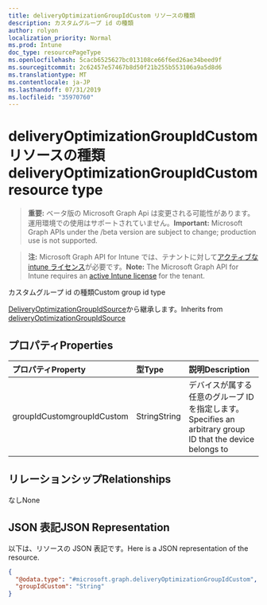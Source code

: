 ```yaml
---
title: deliveryOptimizationGroupIdCustom リソースの種類
description: カスタムグループ id の種類
author: rolyon
localization_priority: Normal
ms.prod: Intune
doc_type: resourcePageType
ms.openlocfilehash: 5cacb6525627bc013108ce66f6ed26ae34beed9f
ms.sourcegitcommit: 2c62457e57467b8d50f21b255b553106a9a5d8d6
ms.translationtype: MT
ms.contentlocale: ja-JP
ms.lasthandoff: 07/31/2019
ms.locfileid: "35970760"
---
```

# <a name="deliveryoptimizationgroupidcustom-resource-type"></a><span data-ttu-id="a22e0-103">deliveryOptimizationGroupIdCustom リソースの種類</span><span class="sxs-lookup"><span data-stu-id="a22e0-103">deliveryOptimizationGroupIdCustom resource type</span></span>

> <span data-ttu-id="a22e0-104">**重要:** ベータ版の Microsoft Graph Api は変更される可能性があります。運用環境での使用はサポートされていません。</span><span class="sxs-lookup"><span data-stu-id="a22e0-104">**Important:** Microsoft Graph APIs under the /beta version are subject to change; production use is not supported.</span></span>

> <span data-ttu-id="a22e0-105">**注:** Microsoft Graph API for Intune では、テナントに対して[アクティブな intune ライセンス](https://go.microsoft.com/fwlink/?linkid=839381)が必要です。</span><span class="sxs-lookup"><span data-stu-id="a22e0-105">**Note:** The Microsoft Graph API for Intune requires an [active Intune license](https://go.microsoft.com/fwlink/?linkid=839381) for the tenant.</span></span>

<span data-ttu-id="a22e0-106">カスタムグループ id の種類</span><span class="sxs-lookup"><span data-stu-id="a22e0-106">Custom group id type</span></span>


<span data-ttu-id="a22e0-107">[DeliveryOptimizationGroupIdSource](../resources/intune-deviceconfig-deliveryoptimizationgroupidsource.md)から継承します。</span><span class="sxs-lookup"><span data-stu-id="a22e0-107">Inherits from [deliveryOptimizationGroupIdSource](../resources/intune-deviceconfig-deliveryoptimizationgroupidsource.md)</span></span>

## <a name="properties"></a><span data-ttu-id="a22e0-108">プロパティ</span><span class="sxs-lookup"><span data-stu-id="a22e0-108">Properties</span></span>
|<span data-ttu-id="a22e0-109">プロパティ</span><span class="sxs-lookup"><span data-stu-id="a22e0-109">Property</span></span>|<span data-ttu-id="a22e0-110">型</span><span class="sxs-lookup"><span data-stu-id="a22e0-110">Type</span></span>|<span data-ttu-id="a22e0-111">説明</span><span class="sxs-lookup"><span data-stu-id="a22e0-111">Description</span></span>|
|:---|:---|:---|
|<span data-ttu-id="a22e0-112">groupIdCustom</span><span class="sxs-lookup"><span data-stu-id="a22e0-112">groupIdCustom</span></span>|<span data-ttu-id="a22e0-113">String</span><span class="sxs-lookup"><span data-stu-id="a22e0-113">String</span></span>|<span data-ttu-id="a22e0-114">デバイスが属する任意のグループ ID を指定します。</span><span class="sxs-lookup"><span data-stu-id="a22e0-114">Specifies an arbitrary group ID that the device belongs to</span></span>|

## <a name="relationships"></a><span data-ttu-id="a22e0-115">リレーションシップ</span><span class="sxs-lookup"><span data-stu-id="a22e0-115">Relationships</span></span>
<span data-ttu-id="a22e0-116">なし</span><span class="sxs-lookup"><span data-stu-id="a22e0-116">None</span></span>

## <a name="json-representation"></a><span data-ttu-id="a22e0-117">JSON 表記</span><span class="sxs-lookup"><span data-stu-id="a22e0-117">JSON Representation</span></span>
<span data-ttu-id="a22e0-118">以下は、リソースの JSON 表記です。</span><span class="sxs-lookup"><span data-stu-id="a22e0-118">Here is a JSON representation of the resource.</span></span>
<!-- {
  "blockType": "resource",
  "@odata.type": "microsoft.graph.deliveryOptimizationGroupIdCustom"
}
-->
``` json
{
  "@odata.type": "#microsoft.graph.deliveryOptimizationGroupIdCustom",
  "groupIdCustom": "String"
}
```





